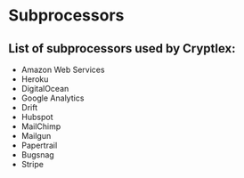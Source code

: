 # Subprocessors

## List of subprocessors used by Cryptlex:

* Amazon Web Services
* Heroku
* DigitalOcean
* Google Analytics
* Drift
* Hubspot
* MailChimp
* Mailgun
* Papertrail
* Bugsnag
* Stripe

